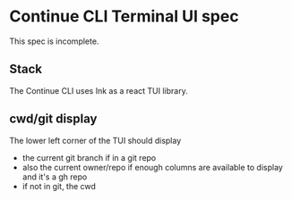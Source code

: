 # Continue CLI Terminal UI spec

This spec is incomplete.

## Stack

The Continue CLI uses Ink as a react TUI library.

## cwd/git display

The lower left corner of the TUI should display

- the current git branch if in a git repo
- also the current owner/repo if enough columns are available to display and it's a gh repo
- if not in git, the cwd
